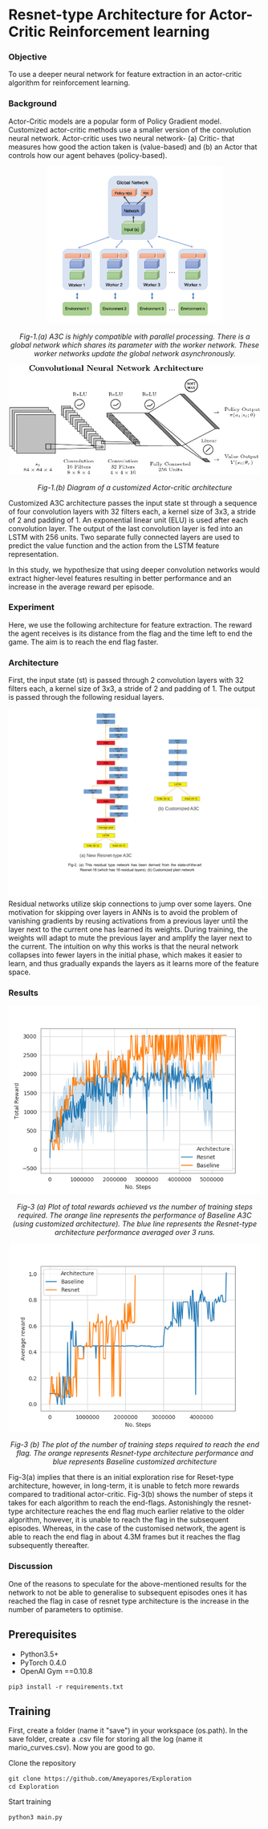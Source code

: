 # Resnet-type Architecture for Actor-Critic Reinforcement learning
### Objective 
To use a deeper neural network for feature extraction in an actor-critic algorithm for reinforcement learning.

### Background
Actor-Critic models are a popular form of Policy Gradient model. Customized actor-critic methods use a smaller version of the convolution neural network. Actor-critic uses two neural network- (a) Critic- that measures how good the action taken is (value-based) and (b) an Actor that controls how our agent behaves (policy-based).
<p align="center">
<img src="imgs/figure1.png" width="350" title="hover text"> 
</p>

<p align="center">
<em> Fig-1.(a) A3C is highly compatible with parallel processing. There is a global network which shares its parameter with the worker network. These worker networks update the global network asynchronously.</em>
</p>

<p align="center">
<img src="imgs/figure2.png" width="500" alt="accessibility text">
</p>

<p align="center">
<em> Fig-1.(b) Diagram of a customized Actor-critic architecture</em>
</p>

Customized A3C architecture passes the input state st through a sequence of four convolution layers with 32 filters each, a kernel size of 3x3, a stride of 2 and padding of 1. An exponential
linear unit (ELU) is used after each convolution layer. The output of the last convolution layer is fed into an LSTM with 256 units. Two separate fully connected layers are used to predict the value function and the action from the LSTM feature representation.

In this study, we hypothesize that using deeper convolution networks would extract higher-level features resulting in better performance and an increase in the average reward per episode.

### Experiment

Here, we use the following architecture for feature extraction. The reward the agent receives is its distance from the flag and the time left to end the game. The aim is to reach the end flag faster.

### Architecture
First, the input state (st) is passed through 2 convolution layers with 32 filters each, a kernel size of 3x3, a stride of 2 and padding of 1. The output is passed through the following residual layers.

<img src="imgs/figure3.png"> 
Residual networks utilize skip connections to jump over some layers. One motivation for skipping over layers in ANNs is to avoid the problem of vanishing gradients by reusing activations from a previous layer until the layer next to the current one has learned its weights. During training, the weights will adapt to mute the previous layer and amplify the layer next to the current. The intuition on why this works is that the neural network collapses into fewer layers in the initial phase, which makes it easier to learn, and thus gradually expands the layers as it learns more of the feature space.

### Results
<p align="center">
<img src="imgs/figure4.png" width="500" alt="accessibility text">
</p>

<p align="center">
<em> Fig-3 (a) Plot of total rewards achieved vs the number of training steps required. The orange line represents the performance of Baseline A3C (using customized architecture). The blue line represents the Resnet-type architecture performance averaged over 3 runs. </em>
</p>

<p align="center">
<img src="imgs/figure5.png" width="500" alt="accessibility text">
</p>

<p align="center">
<em> Fig-3 (b) The plot of the number of training steps required to reach the end flag. The orange represents Resnet-type architecture performance and blue represents Baseline customized architecture </em>
</p>

Fig-3(a) implies that there is an initial exploration rise for Reset-type architecture, however, in long-term, it is unable to fetch more rewards compared to traditional actor-critic. Fig-3(b) shows the number of steps it takes for each algorithm to reach the end-flags. Astonishingly the resnet-type architecture reaches the end flag much earlier relative to the older algorithm, however, it is unable to reach the flag in the subsequent episodes. Whereas, in the case of the customised network, the agent is able to reach the end flag in about 4.3M frames but it reaches the flag subsequently thereafter. 

### Discussion
One of the reasons to speculate for the above-mentioned results for the network to not be able to generalise to subsequent episodes ones it has reached the flag in case of resnet type architecture is the increase in the number of parameters to optimise.

## Prerequisites
- Python3.5+
- PyTorch 0.4.0
- OpenAI Gym ==0.10.8
```
pip3 install -r requirements.txt
```

## Training

First, create a folder (name it "save") in your workspace (os.path). In the save folder, create a .csv file for storing all the log (name it mario_curves.csv). Now you are good to go.

Clone the repository
```
git clone https://github.com/Ameyapores/Exploration
cd Exploration
```
Start training
```
python3 main.py 

